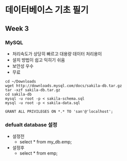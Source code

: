 # 데이터베이스 기초 필기

## Week 3

### MySQL

- 처리속도가 상당히 빠르고 대용량 데이터 처리용이
- 설치 방법이 쉽고 익히기 쉬움
- 보안성 우수
- 무료

```sakila 설치
cd ~/Downloads
wget http://downloads.mysql.com/docs/sakila-db.tar.gz
tar -xzf sakila-db.tar.gz
cd sakila-db
mysql -u root -p < sakila-schema.sql
mysql -u root -p < sakila-data.sql
```


```데이터 베이스 권한 부여
GRANT ALL PRIVILEGES ON *.* TO 'san'@'localhost';
```

### defualt database 설정

- 설정전
  - select * from my_db.emp;
- 설정후
  - select * from emp;